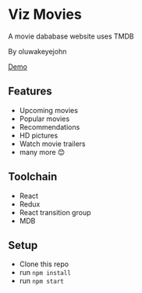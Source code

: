 
# Viz Movies  

A movie dababase website uses TMDB   

By oluwakeyejohn

[Demo](https://viz-movies.netlify.com)

## Features
* Upcoming movies
* Popular movies
* Recommendations
* HD pictures
* Watch movie trailers
* many more 😊

## Toolchain
* React
* Redux
* React transition group
* MDB

## Setup
* Clone this repo
* run ```npm install```
* run ```npm start```

